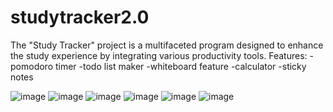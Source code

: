 # studytracker2.0
The "Study Tracker" project is a multifaceted program designed to enhance the study experience by integrating various productivity tools. 
Features:
-pomodoro timer
-todo list maker
-whiteboard feature
-calculator
-sticky notes

![image](https://github.com/yogita005/studytracker2.0/assets/62391859/00a725e4-b80b-48a7-806a-333e03b1603a)
![image](https://github.com/yogita005/studytracker2.0/assets/62391859/8326827f-55d5-4ad6-ac06-68f09d99f48e)
![image](https://github.com/yogita005/studytracker2.0/assets/62391859/6263f081-640d-4861-9628-1280a7c0b624)
![image](https://github.com/yogita005/studytracker2.0/assets/62391859/bf357d19-b455-4722-933d-cd3d536406f0)
![image](https://github.com/yogita005/studytracker2.0/assets/62391859/a0c7ed70-d959-4503-b20e-37a75cf0219c)
![image](https://github.com/yogita005/studytracker2.0/assets/62391859/197b82ce-782e-42ba-90e1-f91e48e80670)








